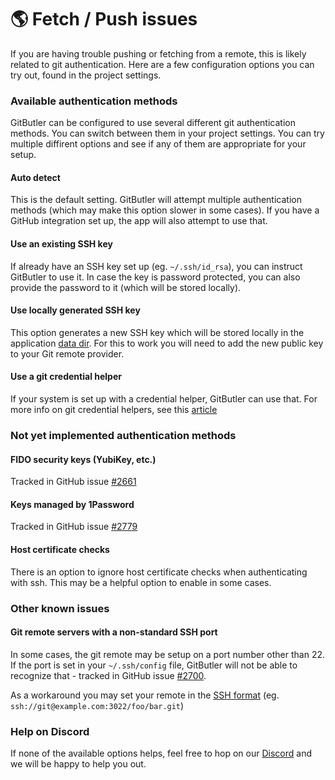# 🌎 Fetch / Push issues

If you are having trouble pushing or fetching from a remote, this is likely related to git authentication. Here are a few configuration options you can try out, found in the project settings.

### Available authentication methods

GitButler can be configured to use several different git authentication methods. You can switch between them in your project settings. You can try multiple diffirent options and see if any of them are appropriate for your setup.

#### Auto detect

This is the default setting. GitButler will attempt multiple authentication methods (which may make this option slower in some cases). If you have a GitHub integration set up, the app will also attempt to use that.

#### Use an existing SSH key

If already have an SSH key set up (eg. `~/.ssh/id_rsa`), you can instruct GitButler to use it. In case the key is password protected, you can also provide the password to it (which will be stored locally).

#### Use locally generated SSH key

This option generates a new SSH key which will be stored locally in the application [data dir](../development/debugging.md#data-files). For this to work you will need to add the new public key to your Git remote provider.

#### Use a git credential helper

If your system is set up with a credential helper, GitButler can use that. For more info on git credential helpers, see this [article](https://git-scm.com/doc/credential-helpers)

### Not yet implemented authentication methods

#### FIDO security keys (YubiKey, etc.)

Tracked in GitHub issue [#2661](https://github.com/gitbutlerapp/gitbutler/issues/2661)

#### Keys managed by 1Password

Tracked in GitHub issue [#2779](https://github.com/gitbutlerapp/gitbutler/issues/2779)

#### Host certificate checks

There is an option to ignore host certificate checks when authenticating with ssh. This may be a helpful option to enable in some cases.

### Other known issues

#### Git remote servers with a non-standard SSH port

In some cases, the git remote may be setup on a port number other than 22. If the port is set in your `~/.ssh/config` file, GitButler will not be able to recognize that - tracked in GitHub issue [#2700](https://github.com/gitbutlerapp/gitbutler/issues/2700).

As a workaround you may set your remote in the [SSH format](https://git-scm.com/book/en/v2/Git-on-the-Server-The-Protocols) (eg. `ssh://git@example.com:3022/foo/bar.git`)

### Help on Discord

If none of the available options helps, feel free to hop on our [Discord](https://discord.gg/MmFkmaJ42D) and we will be happy to help you out.
